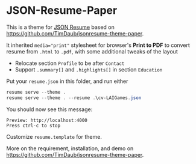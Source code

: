 # JSON-Resume-Paper

This is a theme for [JSON Resume](http://jsonresume.org/) based on https://github.com/TimDaub/jsonresume-theme-paper.

It inherited `media="print"` stylesheet for browser's **Print to PDF** to convert resume from `.html` to `.pdf`, with some additional tweaks of the layout
- Relocate section `Profile` to be after `Contact` 
- Support `.summary[]` and `.highlights[]` in section `Education`

Put your `resume.json` in this folder, and run either
```powershell
resume serve --theme .
resume serve --theme . --resume .\cv-LAIGames.json
```

You should now see this message:
```
Preview: http://localhost:4000
Press ctrl-c to stop
```

Customize `resume.template` for theme.

More on the requirement, installation, and demo on https://github.com/TimDaub/jsonresume-theme-paper.
